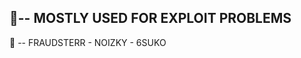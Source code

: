 💎-- MOSTLY USED FOR EXPLOIT PROBLEMS 
----------------------------------------------------

💎 -- FRAUDSTERR - NOIZKY - 6SUKO
